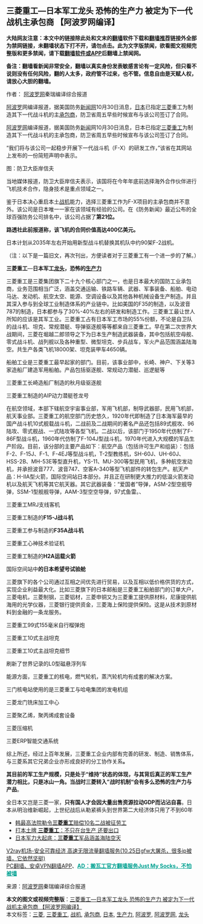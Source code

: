  <h2>三菱重工—日本军工龙头 恐怖的生产力 被定为下一代战机主承包商 【阿波罗网编译】</h2> <p class="notice"><b>大陆网友注意：本文中的链接除此处和文末的<a href="https://github.com/bannedbook/fanqiang" >翻墙</a>软件下载和<a href="https://github.com/killgcd/justmysocks/blob/master/README.md">翻墙推荐</a>链接外全部为禁网链接，未翻墙状态下打不开，请勿点击。此为文字版禁闻，欲看图文视频完整版和更多禁闻，请下载<a href="https://github.com/bannedbook/fanqiang">翻墙软件或APP</a>后翻墙上禁闻网。</p><p>备注：翻墙看新闻非常安全，翻墙以真实身份发表敏感言论有一定风险，但只看不说则没有任何风险，翻的人太多，政府管不过来，也不管。信息自由是天赋人权，请放心大胆的翻墙。</b></p>  <div class="entry"> <p>作者： <span class='wp_keywordlink_affiliate'><a href="https://www.aboluowang.com/" title="阿波罗网" target="_blank">阿波罗网</a></span>秦瑞编译综合报道</p> <p id="summary"><a href="https://www.bannedbook.org/bnews/tag/%E9%98%BF%E6%B3%A2%E7%BD%97/" class="st_tag internal_tag" rel="tag" title="标签 阿波罗 下的日志">阿波罗</a>网编译报道，据美国防务<span class='wp_keywordlink_affiliate'><a href="https://www.bannedbook.org/" title="新闻网">新闻网</a></span>10月30日消息，<a href="https://www.bannedbook.org/bnews/tag/%e6%97%a5%e6%9c%ac/" class="st_tag internal_tag" rel="tag" title="标签 日本 下的日志">日本</a>已指定<a href="https://www.bannedbook.org/bnews/tag/%E4%B8%89%E8%8F%B1/" class="st_tag internal_tag" rel="tag" title="标签 三菱 下的日志">三菱</a>重工为制造其下一代战斗机的主<a href="https://www.bannedbook.org/bnews/tag/%E6%89%BF%E5%8C%85%E5%95%86/" class="st_tag internal_tag" rel="tag" title="标签 承包商 下的日志">承包商</a>，防卫省周五早些时候宣布与该公司签订了合同。</p> <p><a href="https://www.bannedbook.org/bnews/tag/%e9%98%bf%e6%b3%a2%e7%bd%97%e7%bd%91/" class="st_tag internal_tag" rel="tag" title="标签 阿波罗网 下的日志">阿波罗网</a>编译报道，据美国防务<span class='wp_keywordlink_affiliate'><a href="https://www.bannedbook.org/" title="新闻">新闻</a></span>网10月30日消息，日本已指定<a href="https://www.bannedbook.org/bnews/tag/%E4%B8%89%E8%8F%B1%E9%87%8D%E5%B7%A5/" class="st_tag internal_tag" rel="tag" title="标签 三菱重工 下的日志">三菱重工</a>为制造其下一代战斗机的主承包商，防卫省周五早些时候宣布与该公司签订了合同。</p> <p>&#8220;我们将与该公司一起稳步开展下一代战斗机（F-X）的研发工作，&#8221;该省在其网站上发布的一份简短声明中表示。</p> <p></p> <p>图：防卫大臣岸信夫</p> <p>当地媒体报道，防卫大臣岸信夫表示，该国将在今年年底前选择海外合作伙伴进行飞机技术合作，隐身技术是重点领域之一。</p> <p>鉴于日本决心重启本土<a href="https://www.bannedbook.org/bnews/tag/%e6%88%98%e6%9c%ba/" class="st_tag internal_tag" rel="tag" title="标签 战机 下的日志">战机</a>能力，选择三菱重工作为F-X项目的主承包商并不意外。该公司是日本唯一一家在该领域有经验的公司。在《防务新闻》最近公布的全球百强防务公司排名中，该公司占据了<strong>第21位。</strong></p> <p><strong>路透社此前报道称，该飞机的合同价值高达400亿美元。</strong></p> <p>日本计划从2035年左右开始用新型战斗机替换其机队中约90架F-2战机。</p> <p>（注：以下是一篇旧文，再次刊出，方便读者对于三菱重工有一个进一步的了解。）</p> <p><strong>三菱重工</strong>—<strong>日本军工<a href="https://www.bannedbook.org/bnews/tag/%E9%BE%99%E5%A4%B4/" class="st_tag internal_tag" rel="tag" title="标签 龙头 下的日志">龙头</a>，恐怖的<a href="https://www.bannedbook.org/bnews/tag/%E7%94%9F%E4%BA%A7%E5%8A%9B/" class="st_tag internal_tag" rel="tag" title="标签 生产力 下的日志">生产力</a></strong></p> <p>三菱重工是三菱集团旗下二十九个核心部门之一，也是日本最大的国防工业承包商，业务范围相当广泛，涵盖交通运输、铁路车辆、武器、军事装备、船舶、电动马达、发动机、航空太空、能源、空调设备以及其他各种机械设备生产制造。并且其深入参与到全球工业制造体系的产业链中。比如美国的F35的制造，以及波音787的制造，日本都参与了30%-40%左右的研发和制造工作。三菱重工最让世人所知的应该是其军工业。三菱重工占有日本军工市场的55%份额，不论是自卫队的战斗机、坦克、常规潜艇、导弹驱逐舰等等都来自三菱重工。早在第二次世界大战期间，三菱在堀越二郎领导之下为日本生产制造武器装备，其中包括航空母舰、零式战斗机、战列舰以及各种重型、微型坦克、步兵战车，军火产品范围涵盖陆海空。共生产各类飞机18000架、坦克装甲车4650辆。</p>  <p>船舶工业是三菱重工最早起家的部门。目前，该事业部中，长崎、神户、下关等3家造船厂建造军用船舶。产品包括驱逐舰、常规动力潜艇、巡逻艇等</p> <p></p> <p>三菱重工长崎造船厂制造的秋月级驱逐舰</p> <p></p> <p>三菱重工制造的AIP动力潜艇苍龙号</p> <p>在航空领域，本部下辖航空宇宙事业部，军用飞机部，制导武器部，民用飞机部，航天事业部。三菱重工的航空部门历史悠久，1920年代即制造了日本海军最早的国产战斗机10式舰载战斗机，二战前及二战期间的著名产品还包括89式舰攻、96陆攻、零式舰战、一式陆攻等各型飞机。二战以后，该部门于1950年代仿制了F-86F型战斗机，1960年代仿制了F-104J型战斗机，1970年代进入大规模的军品生产阶段。目前，该分部的主要产品如下：航空产品（包括许可生产和组装）：包括F-2、F-15J、F-1、F-4EJ等型战斗机，T-2型教练机，SH-60J、UH-60J、HSS-2B、MH-53E等型直升机，YS-11、MU-300等型民用飞机，多种航空发动机，并承担波音777、波音747、空客A-340等型飞机部件的转包生产。航天产品：H-ⅡA型火箭，国际空间站日本部分。并且正在研制更大推力的低温火箭发动机以及航天飞机等其它航天器。其它武器装备：“爱国者”导弹，ASM-2型空舰导弹，SSM-1型舰舰导弹，AAM-3型空空导弹，97式鱼雷。、</p> <p></p> <p>三菱重工MRJ支线客机</p> <p></p> <p>三菱重工制造的<strong>F15-J战斗机</strong></p> <p></p> <p>三菱重工参与制造的<strong>F35A战斗机</strong></p> <p></p>  <p>三菱重工心神技术验证机</p> <p></p> <p>三菱重工制造的<strong>H2A运载火箭</strong></p> <p></p> <p>国际空间站中<strong>的日本希望号试验舱</strong></p> <p>三菱旗下的各个公司通过互相之间优先进行贸易，以及互相以低价格供货的方式，实现企业利益最大化。比如三菱旗下的日本邮船是三菱重工船舶部门的订单大户，三菱电机，三菱制钢，三菱铝材，三菱申铜又为三菱重工提供原材料，尼康提供航海用的光学仪器，三菱银行提供资金，三菱海上保险提供保险。这是从技术到原材料到金融的一条龙服务。</p> <p></p> <p>三菱重工99式155毫米自行榴弹炮</p> <p></p> <p>三菱重工10式主战坦克</p> <p></p> <p>三菱重工10式主战坦克细节</p> <p></p>  <p>刷新了世界记录的L0型磁悬浮列车</p> <p>能源方面，三菱重工的核电，燃气轮机，蒸汽轮机均有成套的解决方案。</p> <p></p> <p>三门核电站使用的是三菱重工与哈电集团的发电机组</p> <p></p> <p>三菱龙门铣床加工中心</p> <p></p> <p>三菱聚乙烯，聚丙烯成套设备</p> <p></p> <p>三菱压缩机</p> <p></p> <p>三菱ERP智能交通系统</p> <p>综上所述，经过上百年发展，三菱重工企业内部有完善的研发、制造、销售体系，与三菱系其它兄弟企业亦形成良好的分工协作关系<strong>。</strong></p>  <p><strong>其目前的军工生产规模，只是处于“维持”状态的体现，与其背后真正的军工生产潜力相比，只是冰山一角。当战时三菱转入”战时机制“会有多么恐怖的生产力与产品</strong>。</p> <p>全日本又岂是三菱一家，<strong>只有国人才会因大量出售资源拉动GDP而沾沾自喜</strong>。日本从明治维新崛起，上世纪战后从勒紧裤头到世界第二大经济体只用了不到60年</p> <ul class='op-related-articles' title='相关阅读'> <li><a href='https://www.bannedbook.org/bnews/worldnews/20181130/1039348.html' target='_blank'>韩最高法院勒令<b>三菱重工</b>赔偿10名二战被征劳工</a></li> <li><a href='https://www.bannedbook.org/bnews/finance/20180329/920567.html' target='_blank'>打本土牌 <b>三菱重工</b>：不只在台生产 还要出口</a></li> <li><a href='https://www.bannedbook.org/bnews/cnnews/aboluonews/20131110/198672.html' target='_blank'>日本军力大起底：<b>三菱重工</b>军品涵盖海陆空天</a></li> </ul> <p class="texttj"> <a href="https://www.bannedbook.org/forum23/topic22702.html" target="_blank">V2ray机场-安全可靠经济 高速无限流量翻墙服务(10.25日gfw大屠杀，很多ip被墙，它依然坚挺)</a><br/> <a href="https://github.com/bannedbook/fanqiang/wiki/%E7%A6%81%E9%97%BB%E7%BD%91%E5%AE%89%E5%8D%93%E7%BF%BB%E5%A2%99%E6%96%B0%E9%97%BBAPP" target="_blank">PC翻墙、安卓VPN翻墙APP</a>、<span onclick="window.open('https://github.com/killgcd/justmysocks/blob/master/README.md')" style="font-weight:bold;color:#00A191;cursor:pointer;text-decoration:underline;outline:none">AD：搬瓦工官方翻墙服务Just My Socks，不怕被墙</span></p><p> 来源：<a href="https://www.aboluowang.com/2020/1031/1518270.html" target="_blank">阿波罗网</a>秦瑞编译综合报道 </p><a name='sharetosocial'></a>       <div><b>本文的图文或视频完整版</b>：<a href='https://www.bannedbook.org/bnews/cbnews/20201031/1423362.html'>三菱重工—日本军工龙头 恐怖的生产力 被定为下一代战机主承包商 【阿波罗网编译】</a></div>  </div><!--END ENTRY--> <div class="postfooter"> <div>本文标签：<a href="https://www.bannedbook.org/bnews/tag/%E4%B8%89%E8%8F%B1/" rel="tag">三菱</a>, <a href="https://www.bannedbook.org/bnews/tag/%E4%B8%89%E8%8F%B1%E9%87%8D%E5%B7%A5/" rel="tag">三菱重工</a>, <a href="https://www.bannedbook.org/bnews/tag/%e6%88%98%e6%9c%ba/" rel="tag">战机</a>, <a href="https://www.bannedbook.org/bnews/tag/%E6%89%BF%E5%8C%85%E5%95%86/" rel="tag">承包商</a>, <a href="https://www.bannedbook.org/bnews/tag/%e6%97%a5%e6%9c%ac/" rel="tag">日本</a>, <a href="https://www.bannedbook.org/bnews/tag/%E7%94%9F%E4%BA%A7%E5%8A%9B/" rel="tag">生产力</a>, <a href="https://www.bannedbook.org/bnews/tag/%E9%98%BF%E6%B3%A2%E7%BD%97/" rel="tag">阿波罗</a>, <a href="https://www.bannedbook.org/bnews/tag/%e9%98%bf%e6%b3%a2%e7%bd%97%e7%bd%91/" rel="tag">阿波罗网</a>, <a href="https://www.bannedbook.org/bnews/tag/%E9%BE%99%E5%A4%B4/" rel="tag">龙头</a></div>  </div><!--END POSTFOOTER--> 